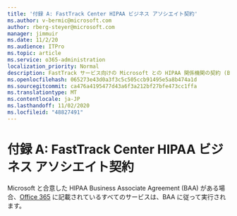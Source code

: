 ```yaml
---
title: '付録 A: FastTrack Center HIPAA ビジネス アソシエイト契約'
ms.author: v-bermic@microsoft.com
author: rberg-steyer@microsoft.com
manager: jimmuir
ms.date: 11/2/20
ms.audience: ITPro
ms.topic: article
ms.service: o365-administration
localization_priority: Normal
description: FastTrack サービス向けの Microsoft との HIPAA 関係機関の契約 (BAA) がある場合、FastTrack Center Benefit for Office 365 に表示されているすべてのサービスが、その BAA に含まれます。ただし、以下は除きます。
ms.openlocfilehash: 065273e43d0a3f3c5c505ccb91495e5a8b474a1d
ms.sourcegitcommit: ca476a4195477d43a6f3a212bf27bfe473cc1ffa
ms.translationtype: MT
ms.contentlocale: ja-JP
ms.lasthandoff: 11/02/2020
ms.locfileid: "48827491"
---
```

# <a name="appendix-a---fasttrack-center-hipaa-business-associate-agreement"></a>付録 A: FastTrack Center HIPAA ビジネス アソシエイト契約

Microsoft と合意した HIPAA Business Associate Agreement (BAA) がある場合、[Office 365](products-and-capabilities.md#office-365) に記載されているすべてのサービスは、BAA に従って実行されます。


